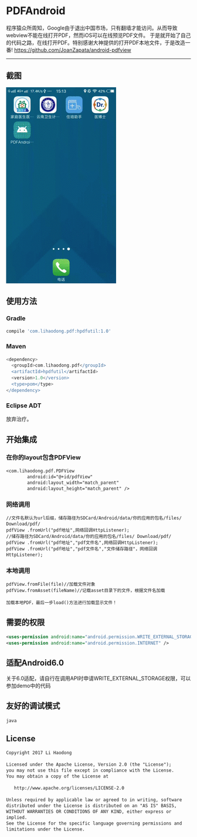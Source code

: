 # PDFAndroid
程序猿众所周知，Google由于退出中国市场，只有翻墙才能访问。从而导致webview不能在线打开PDF，然而iOS可以在线预览PDF文件。
于是就开始了自己的代码之路，在线打开PDF。特别感谢大神提供的打开PDF本地文件，于是改造一番! 
https://github.com/JoanZapata/android-pdfview

----

## 截图
![](https://github.com/lihaodong/PDFAndroid/blob/master/images/image.gif)
## 使用方法
### Gradle
```groovy
compile 'com.lihaodong.pdf:hpdfutil:1.0'
```
### Maven
```groovy
<dependency>
  <groupId>com.lihaodong.pdf</groupId>
  <artifactId>hpdfutil</artifactId>
  <version>1.0</version>
  <type>pom</type>
</dependency>
```
### Eclipse ADT

放弃治疗。
## 开始集成
### 在你的layout包含PDFView
```
<com.lihaodong.pdf.PDFView
        android:id="@+id/pdfView"
        android:layout_width="match_parent"
        android:layout_height="match_parent" />
```
### 网络调用
```
//文件名默认为url后缀，储存路径为SDCard/Android/data/你的应用的包名/files/ Download/pdf/
pdfView .fromUrl("pdf地址",网络回调HttpListener);
//储存路径为SDCard/Android/data/你的应用的包名/files/ Download/pdf/
pdfView .fromUrl("pdf地址","pdf文件名",网络回调HttpListener);
pdfView .fromUrl("pdf地址","pdf文件名","文件储存路径"，网络回调HttpListener);
```
### 本地调用
```
pdfView.fromFile(file)//加载文件对象
pdfView.fromAsset(fileName)//记载asset目录下的文件，根据文件名加载

加载本地PDF，最后一步load()方法进行加载显示文件！

```
## 需要的权限
```xml
<uses-permission android:name="android.permission.WRITE_EXTERNAL_STORAGE" />
<uses-permission android:name="android.permission.INTERNET" />
```
## 适配Android6.0

关于6.0适配，请自行在调用API时申请WRITE_EXTERNAL_STORAGE权限，可以参加demo中的代码
## 友好的调试模式

```
java
```
## License
```text
Copyright 2017 Li Haodong

Licensed under the Apache License, Version 2.0 (the "License");
you may not use this file except in compliance with the License.
You may obtain a copy of the License at

   http://www.apache.org/licenses/LICENSE-2.0

Unless required by applicable law or agreed to in writing, software
distributed under the License is distributed on an "AS IS" BASIS,
WITHOUT WARRANTIES OR CONDITIONS OF ANY KIND, either express or implied.
See the License for the specific language governing permissions and
limitations under the License.
```




